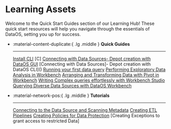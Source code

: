 # Learning Assets

Welcome to the Quick Start Guides section of our Learning Hub! These quick start resources will help you navigate through the essentials of DataOS, setting you up for success.

<div class= "grid cards" markdown>

-   :material-content-duplicate:{ .lg .middle } **Quick Guides**

    ---

    [Install CLI]()
    [C]
    [Connecting with Data Sources- Depot creation with DataOS GUI]()
    [Connecting with Data Sources]- Depot creation with DataOS CLI]()
    [Running your first data query]()
    [Performing Exploratory Data Analysis in Workbench]()
    [Arranging and Transforming Data with Pivot in Workbench]()
    [Writing Complex queries effortlessly with Workbench Studio]()
    [Querying Diverse Data Sources with DataOS Workbench]()

-   :material-network-pos:{ .lg .middle } **Tutorials**

    ---

    [Connecting to the Data Source and Scanning Metadata]()
    [Creating ETL Pipelines]()
    [Creating Policies for Data Protection]()
    [Creating Exceptions to grant access to restricted Data]
    
    


</div>

